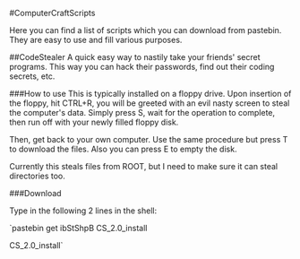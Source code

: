 #ComputerCraftScripts

Here you can find a list of scripts which you can download from pastebin. They are easy to use and fill various purposes.

##CodeStealer
A quick easy way to nastily take your friends' secret programs. This way you can hack their passwords, find out their coding secrets, etc.

###How to use
This is typically installed on a floppy drive. Upon insertion of the floppy, hit CTRL+R, you will be greeted with an evil nasty screen to steal the computer's data. Simply press S, wait for the operation to complete, then run off with your newly filled floppy disk.

Then, get back to your own computer. Use the same procedure but press T to download the files. Also you can press E to empty the disk.

Currently this steals files from ROOT, but I need to make sure it can steal directories too.

###Download

Type in the following 2 lines in the shell:

`pastebin get ibStShpB CS_2.0_install

CS_2.0_install`
